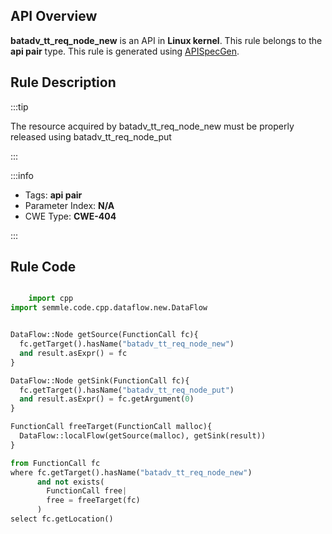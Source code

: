---
---


## API Overview
**batadv_tt_req_node_new** is an API in **Linux kernel**. This rule belongs to the **api pair** type. This rule is generated using [APISpecGen](../../tools/APISpecGen).
## Rule Description

:::tip

The resource acquired by batadv_tt_req_node_new must be properly released using batadv_tt_req_node_put

:::

:::info

- Tags: **api pair**
- Parameter Index: **N/A**
- CWE Type: **CWE-404**

:::

## Rule Code
```python

    import cpp
import semmle.code.cpp.dataflow.new.DataFlow


DataFlow::Node getSource(FunctionCall fc){
  fc.getTarget().hasName("batadv_tt_req_node_new")
  and result.asExpr() = fc
}

DataFlow::Node getSink(FunctionCall fc){
  fc.getTarget().hasName("batadv_tt_req_node_put")
  and result.asExpr() = fc.getArgument(0)
}

FunctionCall freeTarget(FunctionCall malloc){
  DataFlow::localFlow(getSource(malloc), getSink(result))
}

from FunctionCall fc
where fc.getTarget().hasName("batadv_tt_req_node_new")
      and not exists(
        FunctionCall free| 
        free = freeTarget(fc)
      )
select fc.getLocation()

    
```